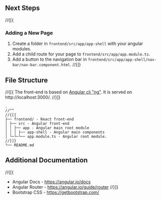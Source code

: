 ﻿## Next Steps

//{[{
### Adding a New Page

1. Create a folder in `frontend/src/app/app-shell` with your angular modules.
2. Add a child route for your page to `frontend/src/app/app.module.ts`.
3. Add a button to the navigation bar in `frontend/src/app/app-shell/nav-bar/nav-bar.component.html`.
//}]}

## File Structure

//{[{
The front-end is based on [Angular cli "ng"](https://angular.io/cli). It is served on http://localhost:3000/.
//}]}

```
.
//^^
//{[{
├── frontend/ - React front-end
│ ├── src - Angular front-end
│ │ ├── app - Angular main root module
│ │ │ ├── app-shell - Angular main components
│ └─└─└── app.module.ts - Angular root module.
//}]}
└── README.md
```

## Additional Documentation

//{[{
- Angular Docs - https://angular.io/docs
- Angular Router - https://angular.io/guide/router
//}]}
- Bootstrap CSS - https://getbootstrap.com/
